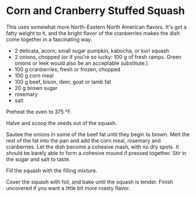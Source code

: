 # Corn and Cranberry Stuffed Squash

This uses somewhat more North-Eastern North American flavors. It's got a fatty
weight to it, and the bright flavor of the cranberries makes the dish come
together in a fascinating way.

- 2 delicata, acorn, small sugar pumpkin, kabocha, or kuri squash
- 2 onions, chopped (or if you're so lucky: 100 g of fresh ramps. Green onions
  or leek would also be an acceptable substitute.)
- 100 g cranberries, fresh or frozen, chopped
- 100 g corn meal
- 100 g beef, bison, deer, goat or lamb fat
- 20 g brown sugar
- rosemary
- salt

Preheat the oven to 375 °F.

Halve and scoop the seeds out of the squash.

Sautee the onions in some of the beef fat until they begin to brown. Melt the
rest of the fat into the pan and add the corn meal, rosemary and cranberries.
Let the dish become a cohesive mash, with no dry spots. It should be barely
able to form a cohesive mound if pressed together. Stir in the sugar and salt
to taste.

Fill the squash with the filling mixture. 

Cover the squash with foil, and bake until the squash is tender. Finish
uncovered if you want a little bit more roasty flavor.

